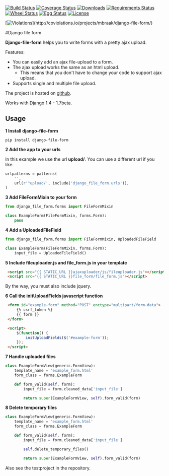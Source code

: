 [![Build Status](https://travis-ci.org/mbraak/django-file-form.png?branch=master)](https://travis-ci.org/mbraak/django-file-form) [![Coverage Status](https://coveralls.io/repos/mbraak/django-file-form/badge.png?branch=master)](https://coveralls.io/r/mbraak/django-file-form?branch=master) [![Downloads](https://pypip.in/d/django-file-form/badge.png)](https://pypi.python.org/pypi/django-file-form/) [![Requirements Status](https://requires.io/github/mbraak/django-file-form/requirements.png?branch=master)](https://requires.io/github/mbraak/django-file-form/requirements/?branch=master) [![Wheel Status](https://pypip.in/wheel/django-file-form/badge.png)](https://pypi.python.org/pypi/django-file-form/) [![Egg Status](https://pypip.in/egg/django-file-form/badge.png)](https://pypi.python.org/pypi/django-file-form/) [![License](https://pypip.in/license/django-file-form/badge.png)](https://pypi.python.org/pypi/django-file-form/)

[![Violations](https://coviolations.io/projects/mbraak/django-file-form/badge/?)](http://coviolations.io/projects/mbraak/django-file-form/)

#Django file form

**Django-file-form** helps you to write forms with a pretty ajax upload.

Features:

* You can easily add an ajax file-upload to a form.
* The ajax upload works the same as an html upload.
    * This means that you don't have to change your code to support ajax upload.
* Supports single and multiple file upload.

The project is hosted on [github](https://github.com/mbraak/django-file-form).

Works with Django 1.4 - 1.7beta.

## Usage

**1 Install django-file-form**

```
pip install django-file-form
```

**2 Add the app to your urls**

In this example we use the url **upload/**. You can use a different url if you like.

```python
urlpatterns = patterns(
    '',
    url(r'^upload/', include('django_file_form.urls')),
)
```

**3 Add FileFormMixin to your form**

```python
from django_file_form.forms import FileFormMixin

class ExampleForm(FileFormMixin, forms.Form):
    pass
```

**4 Add a UploadedFileField**

```python
from django_file_form.forms import FileFormMixin, UploadedFileField

class ExampleForm(FileFormMixin, forms.Form):
    input_file = UploadedFileField()
```

**5 Include fileuploader.js and file_form.js in your template**

```html
 <script src="{{ STATIC_URL }}ajaxuploader/js/fileuploader.js"></script>
 <script src="{{ STATIC_URL }}file_form/file_form.js"></script>
```

By the way, you must also include jquery.

**6 Call the initUploadFields javascript function**

```html
 <form id="example-form" method="POST" enctype="multipart/form-data">
     {% csrf_token %}
     {{ form }}
 </form>

 <script>
     $(function() {
         initUploadFields($('#example-form'));
     });
 </script>
```

**7 Handle uploaded files**

```python
class ExampleFormView(generic.FormView):
    template_name = 'example_form.html'
    form_class = forms.ExampleForm

    def form_valid(self, form):
    	input_file = form.cleaned_data['input_file']

    	return super(ExampleFormView, self).form_valid(form)
```

**8 Delete temporary files**

```python
class ExampleFormView(generic.FormView):
    template_name = 'example_form.html'
    form_class = forms.ExampleForm

    def form_valid(self, form):
    	input_file = form.cleaned_data['input_file']

		self.delete_temporary_files()

    	return super(ExampleFormView, self).form_valid(form)
```

Also see the testproject in the repository.
